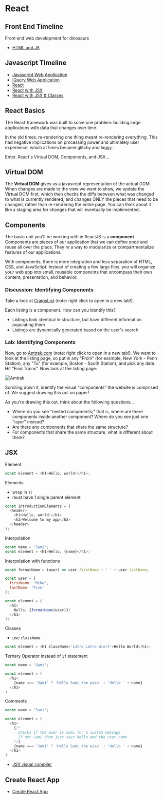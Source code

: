 # React

## Front End Timeline

Front end web development for dinosaurs

- [HTML and JS](https://medium.com/the-node-js-collection/modern-javascript-explained-for-dinosaurs-f695e9747b70)

## Javascript Timeline

- [Javascript Web Application](examples/js-timeline/js-site)
- [jQuery Web Application](examples/js-timeline/jquery-site)
- [React](examples/js-timeline/react-site-intro)
- [React with JSX](examples/js-timeline/react-site-babel)
- [React with JSX & Classes](examples/js-timeline/react-site-babel-classes)

## React Basics

The React framework was built to solve one problem: building large applications with data that changes over time.

In the old times, re-rendering one thing meant re-rendering everything. This had negative implications on processing power and ultimately user experience, which at times became glitchy and laggy.

Enter, React's Virtual DOM, Components, and JSX...

## Virtual DOM

The **Virtual DOM** gives us a javascript
representation of the actual DOM. When changes are made to the view we want to
show, we update the Virtual DOM first, which then checks the diffs between what
was changed to what is currently rendered, and changes ONLY the pieces that need
to be changed, rather than re-rendering the entire page. You can think about it
like a staging area for changes that will eventually be implemented.

## Components

The basic unit you'll be working with in ReactJS is a **component**. Components are pieces of our application that we can define once and reuse all over the place. They're a way
to modularize or compartmentalize features of our applications.

With components, there is more integration and less separation of HTML, CSS, and JavaScript.
Instead of creating a few large files, you will organize your web app into small, reusable components that encompass their own content, presentation, and behavior.

### Discussion: Identifying Components

Take a look at [CraigsList](https://boston.craigslist.org/search/aap) (note: right click to open in a new tab!).

Each listing is a component. How can you identify this?
- Listings look identical in structure, but have different information populating them
- Listings are dynamically generated based on the user's search

### Lab: Identifying Components

Now, go to [Amtrak.com](https://www.amtrak.com/home) (note: right click to open in a new tab!). We want to look at the listing page, so put in any "From" (for example, New York - Penn Station), any "To" (for example, Boston - South Station), and pick any date. Hit "Find Trains". Now look at the listing page:

![Amtrak](https://git.generalassemb.ly/storage/user/5747/files/754db814-30fb-11e8-88c2-04ed98ab1834)

Scrolling down it, identify the visual "components" the website is comprised of. We suggest drawing this out on paper!

As you're drawing this out, think about the following questions...

* Where do you see "nested components;" that is, where are there components inside another component? Where do you see just one "layer" instead?
* Are there any components that share the same structure?
* For components that share the same structure, what is different about them?

## JSX

Element
```js
const element = <h1>Hello, world!</h1>;
```

Elements
- wrap in `()`
- must have 1 single parent element
```js
const introductionElements = (
  <header>
    <h1>Hello, world!</h1>
    <h2>Welcome to my app</h2>
  </header>
);
```

Interpolation 
```js
const name = 'Sami';
const element = <h1>Hello, {name}</h1>;
```

Interpolation with functions
```js
const formatName = (user) => user.firstName + ' ' + user.lastName;

const user = {
  firstName: 'Mike',
  lastName: 'Finn'
};

const element = (
  <h1>
    Hello, {formatName(user)}!
  </h1>
);

```

Classes
- use `className`
```js
const element = <h1 className='intro intro-alert'>Hello World</h1>;
```

Ternary Operator instead of `if` statement
```js
const name = 'Sami';

const element = (
  <h1>
    {name === 'Sami' ? 'Hello Sami the wise' : 'Hello ' + name}
  </h1>
)

```

Comments
```js
const name = 'Sami';

const element = (
  <h1>
    {/* 
      Checks if the user is Sami for a custom message
      If not Sami then just says Hello and the user name
    */}  
    {name === 'Sami' ? 'Hello Sami the wise' : 'Hello ' + name}
  </h1>
)

```
- [JSX visual compiler](https://babeljs.io/repl/)

## Create React App

- [Create React App](https://github.com/facebook/create-react-app)
